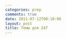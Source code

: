 ```yaml
---
categories: prep
comments: true
date: 2011-07-12T00:10:00
layout: post
title: Темы для 247
---
```



